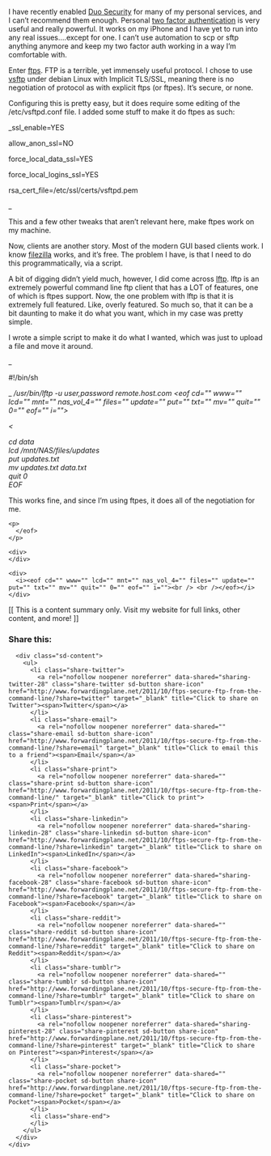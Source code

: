 I have recently enabled [Duo Security](http://www.duosecurity.com/) for many of my personal services, and I can&#8217;t recommend them enough. Personal [two factor authentication](http://en.wikipedia.org/wiki/Two-factor_authentication) is very useful and really powerful. It works on my iPhone and I have yet to run into any real issues&#8230;.except for one. I can&#8217;t use automation to scp or sftp anything anymore and keep my two factor auth working in a way I&#8217;m comfortable with.

Enter [ftps](http://en.wikipedia.org/wiki/Ftps). FTP is a terrible, yet immensely useful protocol. I chose to use [vsftp](https://security.appspot.com/vsftpd.html) under debian Linux with Implicit TLS/SSL, meaning there is no negotiation of protocol as with explicit ftps (or ftpes). It&#8217;s secure, or none.

Configuring this is pretty easy, but it does require some editing of the /etc/vsftpd.conf file. I added some stuff to make it do ftpes as such:

_ssl_enable=YES  
  
allow\_anon\_ssl=NO  
  
force\_local\_data_ssl=YES  
  
force\_local\_logins_ssl=YES  
  
rsa\_cert\_file=/etc/ssl/certs/vsftpd.pem  
  
_ 

This and a few other tweaks that aren&#8217;t relevant here, make ftpes work on my machine.

Now, clients are another story. Most of the modern GUI based clients work. I know [filezilla](http://filezilla-project.org/) works, and it&#8217;s free. The problem I have, is that I need to do this programmatically, via a script.

A bit of digging didn&#8217;t yield much, however, I did come across [lftp](http://lftp.yar.ru/). lftp is an extremely powerful command line ftp client that has a LOT of features, one of which is ftpes support. Now, the one problem with lftp is that it is extremely full featured. Like, overly featured. So much so, that it can be a bit daunting to make it do what you want, which in my case was pretty simple.

I wrote a simple script to make it do what I wanted, which was just to upload a file and move it around.

_  
  
#!/bin/sh  
  
_ _/usr/bin/lftp -u user,password remote.host.com_ _<eof cd="" www="" lcd="" mnt="" nas\_vol\_4="" files="" update="" put="" txt="" mv="" quit="" 0="" eof="" i=""></eof>_

<div style="display: inline !important; ">
  <i><<eof<eof<eof<eof< div=""></eof<eof<eof<eof<></i><i><eof cd="" www="" lcd="" mnt="" nas_vol_4="" files="" update="" put="" txt="" mv="" quit="" 0="" eof="" i=""></p> 
  
  <div>
    cd data
  </div>
  
  <div>
    lcd /mnt/NAS/files/updates
  </div>
  
  <div>
    put updates.txt
  </div>
  
  <div>
    mv updates.txt data.txt
  </div>
  
  <div>
    quit 0
  </div>
  
  <div>
    EOF
  </div>
  
  <div>
  </div>
  
  <p>
    </eof></i>
  </p>
  
  <div>
    <eof cd="" www="" lcd="" mnt="" nas_vol_4="" files="" update="" put="" txt="" mv="" quit="" 0="" eof="" i="">This works fine, and since I&#8217;m using ftpes, it does all of the negotiation for me.</p> 
    
    <p>
      </eof>
    </p>
    
    <div>
    </div>
    
    <div>
      <i><eof cd="" www="" lcd="" mnt="" nas_vol_4="" files="" update="" put="" txt="" mv="" quit="" 0="" eof="" i=""><br /> <br /></eof></i>
    </div>
  </div></div> 
  
  <div>
    [[ This is a content summary only. Visit my website for full links, other content, and more! ]]
  </div>
  
  <div class="sharedaddy sd-sharing-enabled">
    <div class="robots-nocontent sd-block sd-social sd-social-icon-text sd-sharing">
      <h3 class="sd-title">
        Share this:
      </h3>
      
      <div class="sd-content">
        <ul>
          <li class="share-twitter">
            <a rel="nofollow noopener noreferrer" data-shared="sharing-twitter-28" class="share-twitter sd-button share-icon" href="http://www.forwardingplane.net/2011/10/ftps-secure-ftp-from-the-command-line/?share=twitter" target="_blank" title="Click to share on Twitter"><span>Twitter</span></a>
          </li>
          <li class="share-email">
            <a rel="nofollow noopener noreferrer" data-shared="" class="share-email sd-button share-icon" href="http://www.forwardingplane.net/2011/10/ftps-secure-ftp-from-the-command-line/?share=email" target="_blank" title="Click to email this to a friend"><span>Email</span></a>
          </li>
          <li class="share-print">
            <a rel="nofollow noopener noreferrer" data-shared="" class="share-print sd-button share-icon" href="http://www.forwardingplane.net/2011/10/ftps-secure-ftp-from-the-command-line/" target="_blank" title="Click to print"><span>Print</span></a>
          </li>
          <li class="share-linkedin">
            <a rel="nofollow noopener noreferrer" data-shared="sharing-linkedin-28" class="share-linkedin sd-button share-icon" href="http://www.forwardingplane.net/2011/10/ftps-secure-ftp-from-the-command-line/?share=linkedin" target="_blank" title="Click to share on LinkedIn"><span>LinkedIn</span></a>
          </li>
          <li class="share-facebook">
            <a rel="nofollow noopener noreferrer" data-shared="sharing-facebook-28" class="share-facebook sd-button share-icon" href="http://www.forwardingplane.net/2011/10/ftps-secure-ftp-from-the-command-line/?share=facebook" target="_blank" title="Click to share on Facebook"><span>Facebook</span></a>
          </li>
          <li class="share-reddit">
            <a rel="nofollow noopener noreferrer" data-shared="" class="share-reddit sd-button share-icon" href="http://www.forwardingplane.net/2011/10/ftps-secure-ftp-from-the-command-line/?share=reddit" target="_blank" title="Click to share on Reddit"><span>Reddit</span></a>
          </li>
          <li class="share-tumblr">
            <a rel="nofollow noopener noreferrer" data-shared="" class="share-tumblr sd-button share-icon" href="http://www.forwardingplane.net/2011/10/ftps-secure-ftp-from-the-command-line/?share=tumblr" target="_blank" title="Click to share on Tumblr"><span>Tumblr</span></a>
          </li>
          <li class="share-pinterest">
            <a rel="nofollow noopener noreferrer" data-shared="sharing-pinterest-28" class="share-pinterest sd-button share-icon" href="http://www.forwardingplane.net/2011/10/ftps-secure-ftp-from-the-command-line/?share=pinterest" target="_blank" title="Click to share on Pinterest"><span>Pinterest</span></a>
          </li>
          <li class="share-pocket">
            <a rel="nofollow noopener noreferrer" data-shared="" class="share-pocket sd-button share-icon" href="http://www.forwardingplane.net/2011/10/ftps-secure-ftp-from-the-command-line/?share=pocket" target="_blank" title="Click to share on Pocket"><span>Pocket</span></a>
          </li>
          <li class="share-end">
          </li>
        </ul>
      </div>
    </div>
  </div>
